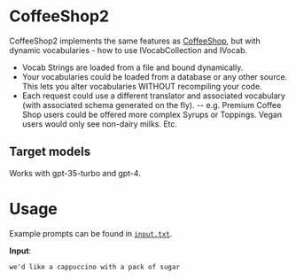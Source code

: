 # CoffeeShop2

CoffeeShop2 implements the same features as [CoffeeShop](../CoffeeShop/Readme.md), but with dynamic vocabularies - how to use IVocabCollection and IVocab. 
- Vocab Strings are loaded from a file and bound dynamically. 
- Your vocabularies could be loaded from a database or any other source. This lets you alter vocabularies WITHOUT recompiling your code.  
- Each request could use a different translator and associated vocabulary (with associated schema generated on the fly). 
-- e.g. Premium Coffee Shop users could be offered more complex Syrups or Toppings. Vegan users would only see non-dairy milks. Etc.

## Target models
Works with gpt-35-turbo and gpt-4.

# Usage

Example prompts can be found in [`input.txt`](input.txt).

**Input**:

```
we'd like a cappuccino with a pack of sugar
```

